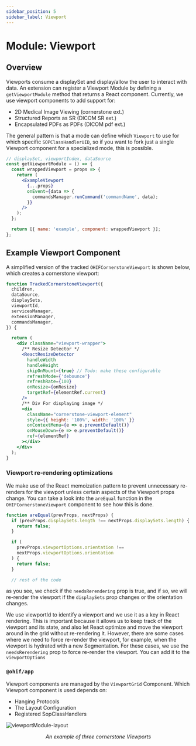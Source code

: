 ```yaml
---
sidebar_position: 5
sidebar_label: Viewport
---
```


# Module: Viewport

## Overview

Viewports consume a displaySet and display/allow the user to interact with data.
An extension can register a Viewport Module by defining a `getViewportModule`
method that returns a React component. Currently, we use viewport components to
add support for:

- 2D Medical Image Viewing (cornerstone ext.)
- Structured Reports as SR (DICOM SR ext.)
- Encapsulated PDFs as PDFs (DICOM pdf ext.)

The general pattern is that a mode can define which `Viewport` to use for which
specific `SOPClassHandlerUID`, so if you want to fork just a single Viewport
component for a specialized mode, this is possible.

```jsx
// displaySet, viewportIndex, dataSource
const getViewportModule = () => {
  const wrappedViewport = props => {
    return (
      <ExampleViewport
        {...props}
        onEvent={data => {
          commandsManager.runCommand('commandName', data);
        }}
      />
    );
  };

  return [{ name: 'example', component: wrappedViewport }];
};
```

## Example Viewport Component

A simplified version of the tracked `OHIFCornerstoneViewport` is shown below, which
creates a cornerstone viewport:


```jsx
function TrackedCornerstoneViewport({
  children,
  dataSource,
  displaySets,
  viewportId,
  servicesManager,
  extensionManager,
  commandsManager,
}) {

  return (
    <div className="viewport-wrapper">
      /** Resize Detector */
      <ReactResizeDetector
        handleWidth
        handleHeight
        skipOnMount={true} // Todo: make these configurable
        refreshMode={'debounce'}
        refreshRate={100}
        onResize={onResize}
        targetRef={elementRef.current}
      />
      /** Div For displaying image */
      <div
        className="cornerstone-viewport-element"
        style={{ height: '100%', width: '100%' }}
        onContextMenu={e => e.preventDefault()}
        onMouseDown={e => e.preventDefault()}
        ref={elementRef}
      ></div>
    </div>
  );
}
```

### Viewport re-rendering optimizations

We make use of the React memoization pattern to prevent unnecessary re-renders
for the viewport unless certain aspects of the Viewport props change. You can take
a look into the `areEqual` function in the `OHIFCornerstoneViewport` component to
see how this is done.

```js
function areEqual(prevProps, nextProps) {
  if (prevProps.displaySets.length !== nextProps.displaySets.length) {
    return false;
  }

  if (
    prevProps.viewportOptions.orientation !==
    nextProps.viewportOptions.orientation
  ) {
    return false;
  }

  // rest of the code
```

as you see, we check if the `needsRerendering` prop is true, and if so, we will
re-render the viewport if the `displaySets` prop changes or the orientation
changes.


We use viewportId to identify a viewport and we use it as a key in React
rendering. This is important because it allows us to keep track of the viewport
and its state, and also let React optimize and move the viewport around in the
grid without re-rendering it. However, there are some cases where we need to
force re-render the viewport, for example, when the viewport is hydrated
with a new Segmentation. For these cases, we use the `needsRerendering` prop
to force re-render the viewport. You can add it to the `viewportOptions`





### `@ohif/app`

Viewport components are managed by the `ViewportGrid` Component. Which Viewport
component is used depends on:

- Hanging Protocols
- The Layout Configuration
- Registered SopClassHandlers

![viewportModule-layout](../../../assets/img/viewportModule-layout.png)

<center><i>An example of three cornerstone Viewports</i></center>
